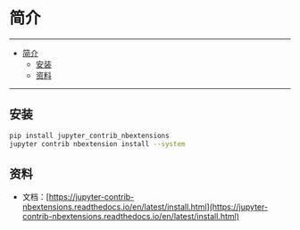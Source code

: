 # 简介

------

- [简介](#简介)
  - [安装](#安装)
  - [资料](#资料)

------

## 安装

```sh
pip install jupyter_contrib_nbextensions
jupyter contrib nbextension install --system

```

## 资料

- 文档：[https://jupyter-contrib-nbextensions.readthedocs.io/en/latest/install.html](https://jupyter-contrib-nbextensions.readthedocs.io/en/latest/install.html)
